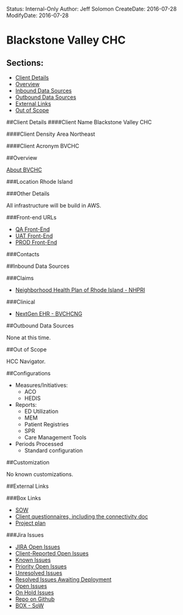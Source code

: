 Status: Internal-Only
Author: Jeff Solomon
CreateDate: 2016-07-28
ModifyDate: 2016-07-28

# Blackstone Valley CHC 

## Sections:
* [Client Details](#client-details)
* [Overview](#overview)
* [Inbound Data Sources](#inbound-data-sources)
* [Outbound Data Sources](#outbound-data-sources)
* [External Links](#external-links)
* [Out of Scope](#out-of-scope)

##Client Details
####Client Name
Blackstone Valley CHC 

####Client Density Area
Northeast

####Client Acronym
BVCHC

##Overview

[About BVCHC](http://www.blackstonechc.org/pages/view/2/About-BVCHC)


###Location
Rhode Island

###Other Details

All infrastructure will be build in AWS. 

###Front-end URLs
* [QA Front-End](https://bvchcwebtst01.arcadiahosted.local/) 
* [UAT Front-End](https:/bvchctest.arcadiaanalytics.com/) 
* [PROD Front-End](https://bvchc.arcadiaanalytics.com/)


###Contacts  

##Inbound Data Sources

###Claims


* [Neighborhood Health Plan of Rhode Island - NHPRI](./Sources/NHPRI.md)

###Clinical

* [NextGen EHR - BVCHCNG](./Sources/BVCHCNG.md)


##Outbound Data Sources

None at this time. 

##Out of Scope

HCC Navigator.

##Configurations
* Measures/Initiatives:
    * ACO
    * HEDIS
* Reports:
    * ED Utilization
    * MEM
    * Patient Registries
    * SPR
    * Care Management Tools
* Periods Processed
	* Standard configuration

 
##Customization 

No known customizations.

##External Links

###Box Links  

* [SOW](https://arcadia.box.com/s/i1batfuya2lo1bd3b6pyvelubwnel29m)
* [Client questionnaires, including the connectivity doc](https://arcadia.box.com/s/v6hf873pk6s7jxbsnnjkbu3htlvtul6j)
* [Project plan](https://arcadia.box.com/s/whieqq8ml5oyb4ebqyqwmm8t83lcu822)

###Jira Issues
* [JIRA Open Issues](https://jira.arcadiasolutions.com/issues/?jql=labels%20%3D%20BVCHC)
* [Client-Reported Open Issues](https://jira.arcadiasolutions.com/issues/?jql=%22Impacted%20Data%20Sources%22%20IN%20(BVCHC)%20AND%20%22Client%20Reported%20Indicator%22%20%3D%20Yes%20AND%20status%20NOT%20IN%20(Closed))
* [Known Issues](https://jira.arcadiasolutions.com/issues/?jql=%22Impacted%20Data%20Sources%22%20IN%20(BVCHC)%20AND%20resolution%20IN%20(%22Known%20Issue%22))
* [Priority Open Issues](https://jira.arcadiasolutions.com/issues/?jql=%22Impacted%20Data%20Sources%22%20IN%20(BVCHC)%20AND%20%22Calculated%20Priority%22%20%3C%205%20AND%20status%20NOT%20IN%20(Closed))
* [Unresolved Issues](https://jira.arcadiasolutions.com/issues/?jql=%22Impacted%20Data%20Sources%22%20IN%20(BVCHC)%20AND%20status%20NOT%20IN%20(Resolved%2C%20Complete%2C%20%22Deploy%20to%20DEV%22%2C%20%22Deploy%20to%20QA%22%2C%20%22Deploy%20to%20UAT%22%2C%20%22Deploy%20to%20PROD%22%2C%20%22Validate%20in%20DEV%22%2C%20%22Validate%20in%20QA%22%2C%20%22Validate%20in%20QA%22%2C%20%22Validate%20in%20UAT%22%2C%20%22Validate%20in%20PROD%22%2C%20Closed))
* [Resolved Issues Awaiting Deployment](https://jira.arcadiasolutions.com/issues/?jql=%22Impacted%20Data%20Sources%22%20IN%20(BVCHC)%20AND%20status%20IN%20(Resolved%2C%20Complete%2C%20%22Deploy%20to%20DEV%22%2C%20%22Deploy%20to%20QA%22%2C%20%22Deploy%20to%20UAT%22%2C%20%22Deploy%20to%20PROD%22%2C%20%22Validate%20in%20DEV%22%2C%20%22Validate%20in%20QA%22%2C%20%22Validate%20in%20QA%22%2C%20%22Validate%20in%20UAT%22%2C%20%22Validate%20in%20PROD%22))
* [Open Issues](https://jira.arcadiasolutions.com/issues/?jql=%20%22Impacted%20Data%20Sources%22%20IN%20(BVCHC)%20AND%20status%20NOT%20IN%20(Closed))
* [On Hold Issues](https://jira.arcadiasolutions.com/issues/?jql=%22Impacted%20Data%20Sources%22%20IN%20(BVCHC)%20AND%20status%20IN%20(%22On%20Hold%22%2C%20%22On%20Hold-External%22%2C%20%22On%20Hold-Internal%22)%20)
* [Repo on Github](https://github.com/arcadia/qdw-VCA) 
* [BOX - SoW](https://arcadia.box.com/s/wd9pq9ege3px1o61pdvd09xjdc27aro7)




